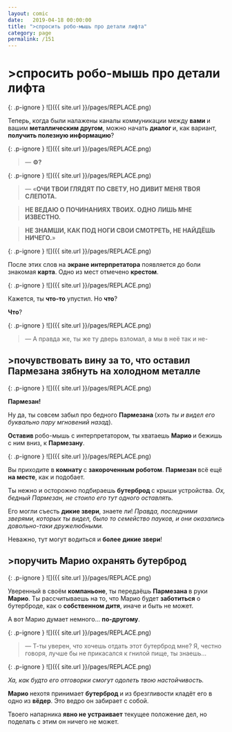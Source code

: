 ```yaml
---
layout: comic
date:   2019-04-18 00:00:00 
title: ">cпросить робо-мышь про детали лифта"
category: page
permalink: /151
---
```

# >cпросить робо-мышь про детали лифта

{: .p-ignore }
![]({{ site.url }}/pages/REPLACE.png)

Теперь, когда были налажены каналы коммуникации между <strong>вами </strong>и вашим <strong>металлическим другом</strong>, можно начать <strong>диалог </strong>и, как вариант, <strong>получить полезную информацию</strong>?

{: .p-ignore }
![]({{ site.url }}/pages/REPLACE.png)

<blockquote>— <strong>⚙️?</strong></blockquote>

{: .p-ignore }
![]({{ site.url }}/pages/REPLACE.png)

<blockquote>— «<strong>ОЧИ ТВОИ ГЛЯДЯТ ПО СВЕТУ, НО ДИВИТ МЕНЯ ТВОЯ СЛЕПОТА.</strong></blockquote>

<blockquote><strong>НЕ ВЕДАЮ О ПОЧИНАНИЯХ ТВОИХ. ОДНО ЛИШЬ МНЕ ИЗВЕСТНО.</strong></blockquote>

<blockquote><strong>НЕ ЗНАМШИ, КАК ПОД НОГИ СВОИ СМОТРЕТЬ, НЕ НАЙДЁШЬ НИЧЕГО.</strong>»</blockquote>

{: .p-ignore }
![]({{ site.url }}/pages/REPLACE.png)

После этих слов на <strong>экране интерпретатора</strong> появляется до боли знакомая <strong>карта</strong>. Одно из мест отмечено <strong>крестом</strong>.

{: .p-ignore }
![]({{ site.url }}/pages/REPLACE.png)

Кажется, ты <strong>что-то</strong> упустил. Но <strong>что</strong>? 

<strong>Что</strong>?

{: .p-ignore }
![]({{ site.url }}/pages/REPLACE.png)

<blockquote>— А правда же, ты же ту дверь взломал, а мы в неё так и не-</blockquote>

## >почувствовать вину за то, что оставил Пармезана зябнуть на холодном металле

{: .p-ignore }
![]({{ site.url }}/pages/REPLACE.png)

<strong>Пармезан!</strong>

Ну да, ты совсем забыл про бедного <strong>Пармезана </strong>(<em>хоть ты и видел его буквально пару мгновений назад</em>).

<strong>Оставив </strong>робо-мышь с интерпретатором, ты хватаешь <strong>Марио </strong>и бежишь с ним вниз, к <strong>Пармезану</strong>.

{: .p-ignore }
![]({{ site.url }}/pages/REPLACE.png)

Вы приходите в <strong>комнату </strong>с <strong>закороченным роботом</strong>. <strong>Пармезан </strong>всё ещё <strong>на месте</strong>, как и подобает.

Ты нежно и осторожно подбираешь <strong>бутерброд </strong>с крыши устройства. <em>Ох, бедный Пармезан, не стоило его тут одного оставлять.</em>

Его могли съесть <strong>дикие звери</strong>, знаете ли!<em> Правда, последними зверями, которых ты видел, было то семейство пауков, и они оказались довольно-таки дружелюбными. </em>

Неважно, тут могут водиться и <strong>более</strong> <strong>дикие звери</strong>!

## >поручить Марио охранять бутерброд

{: .p-ignore }
![]({{ site.url }}/pages/REPLACE.png)

Уверенный в своём <strong>компаньоне</strong>, ты передаёшь <strong>Пармезана </strong>в руки <strong>Марио</strong>. Ты рассчитываешь на то, что Марио будет <strong>заботиться</strong> о бутерброде, как о <strong>собственном дитя</strong>, иначе и быть не может.

А вот Марио думает немного… <strong>по-другому</strong>.

{: .p-ignore }
![]({{ site.url }}/pages/REPLACE.png)

<blockquote>— Т-ты уверен, что хочешь отдать этот бутерброд мне? Я, честно говоря, лучше бы не прикасался к гнилой пище, ты знаешь…</blockquote>

{: .p-ignore }
![]({{ site.url }}/pages/REPLACE.png)

<em>Ха, как будто его отговорки смогут одолеть твою настойчивость.</em>

<strong>Марио </strong>нехотя принимает <strong>бутерброд </strong>и из брезгливости кладёт его в одно из <strong>вёдер</strong>. Это ведро он забирает с собой.

Твоего напарника <strong>явно не устраивает</strong> текущее положение дел, но поделать с этим он ничего не может.
